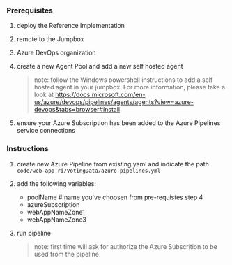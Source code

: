 ### Prerequisites

1. deploy the Reference Implementation
2. remote to the Jumpbox
3. Azure DevOps organization
4. create a new Agent Pool and add a new self hosted agent

   > note: follow the Windows powershell instructions to add a self hosted agent in your jumpbox.
   > For more information, please take a look at https://docs.microsoft.com/en-us/azure/devops/pipelines/agents/agents?view=azure-devops&tabs=browser#install

5. ensure your Azure Subscription has been added to the Azure Pipelines service connections

### Instructions

1. create new Azure Pipeline from existing yaml and indicate the path `code/web-app-ri/VotingData/azure-pipelines.yml`
2. add the following variables:
   - poolName # name you've choosen from pre-requistes step 4
   - azureSubscription
   - webAppNameZone1
   - webAppNameZone3
3. run pipeline

   > note: first time will ask for authorize the Azure Subscrition to be used
   > from the pipeline

